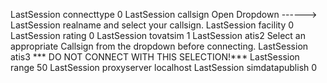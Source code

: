 LastSession	connecttype	0
LastSession	callsign	Open Dropdown ------>
LastSession	realname	and select your callsign.
LastSession	facility	0
LastSession	rating	0
LastSession	tovatsim	1
LastSession	atis2	Select an appropriate Callsign from the dropdown before connecting.
LastSession	atis3	*** DO NOT CONNECT WITH THIS SELECTION!***
LastSession	range	50
LastSession	proxyserver	localhost
LastSession	simdatapublish	0